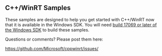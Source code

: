 ## C++/WinRT Samples

These samples are designed to help you get started with C++/WinRT now that it is available in the Windows SDK. You will need [build 17069 or later of the Windows SDK](https://www.microsoft.com/en-us/software-download/windowsinsiderpreviewSDK) to build these samples.

Questions or comments? Please post them here:

https://github.com/Microsoft/cppwinrt/issues/
